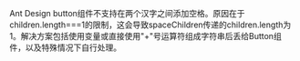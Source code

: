 Ant Design button组件不支持在两个汉字之间添加空格。原因在于children.length===1的限制，这会导致spaceChildren传递的children.length为1。解决方案包括使用变量或直接使用"+"号运算符组成字符串后丢给Button组件，以及特殊情况下自行处理。
